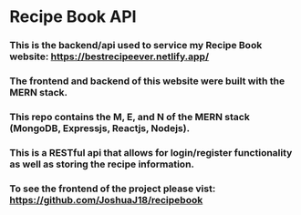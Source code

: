 # Recipe Book API

### This is the backend/api used to service my Recipe Book website: https://bestrecipeever.netlify.app/

### The frontend and backend of this website were built with the MERN stack.
### This repo contains the M, E, and N of the MERN stack (MongoDB, Expressjs, Reactjs, Nodejs).

### This is a RESTful api that allows for login/register functionality as well as storing the recipe information.

### To see the frontend of the project please vist: https://github.com/JoshuaJ18/recipebook
